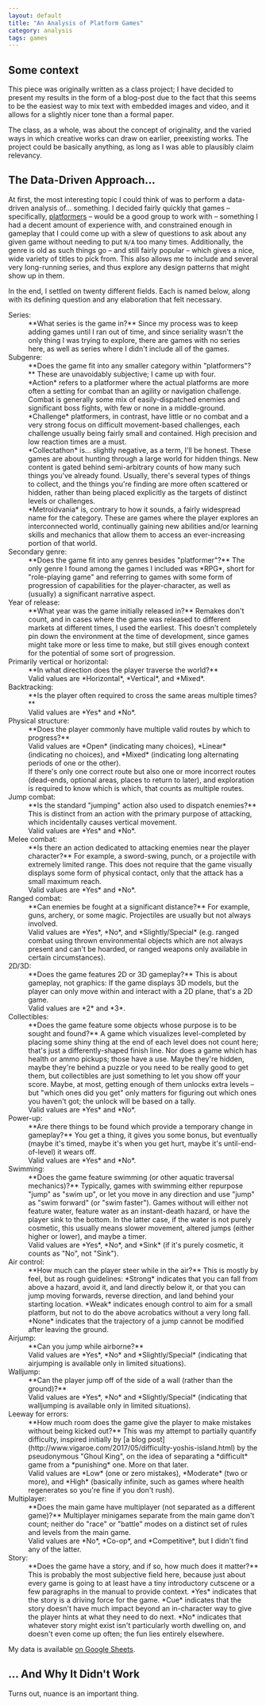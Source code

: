 ```yaml
---
layout: default
title: "An Analysis of Platform Games"
category: analysis
tags: games
---
```


## Some context
This piece was originally written as a class project; I have decided to present
my results in the form of a blog-post due to the fact that this seems to be the
easiest way to mix text with embedded images and video, and it allows for a
slightly nicer tone than a formal paper.

The class, as a whole, was about the concept of originality, and the varied
ways in which creative works can draw on earlier, preexisting works. The
project could be basically anything, as long as I was able to plausibly claim relevancy.

## The Data-Driven Approach…

At first, the most interesting topic I could think of was to perform a
data-driven analysis of… something. I decided fairly quickly that games –
specifically, [platformers](https://en.wikipedia.org/wiki/Platform_game) –
would be a good group to work with – something I had a decent amount of
experience with, and constrained enough in gameplay that I could come up with a
slew of questions to ask about any given game without needing to put `N/A` too
many times. Additionally, the genre is old as such things go – and still fairly
popular – which gives a nice, wide variety of titles to pick from. This also
allows me to include and several very long-running series, and thus explore
any design patterns that might show up in them.

In the end, I settled on twenty different fields. Each is named below, along
with its defining question and any elaboration that felt necessary.

<dl>
<dt>Series:</dt>
<dd>**What series is the game in?** Since my process was to keep
adding games until I ran out of time, and since seriality wasn't the only thing
I was trying to explore, there are games with no series here, as well as series
where I didn't include all of the games.</dd>

<dt>Subgenre:</dt>
<dd>**Does the game fit into any smaller category within "platformers"?** These
are unavoidably subjective; I came up with four.</dd>
<dd>*Action* refers to a platformer where the actual platforms are more often a
setting for combat than an agility or navigation challenge. Combat is generally
some mix of easily-dispatched enemies and significant boss fights, with few or
none in a middle-ground.</dd>
<dd>*Challenge* platformers, in contrast, have little or no combat and a very
strong focus on difficult movement-based challenges, each challenge usually
being fairly small and contained. High precision and low reaction times are a
must.</dd>
<dd>*Collectathon* is... slightly negative, as a term, I'll be honest. These
games are about hunting through a large world for hidden things. New content is
gated behind semi-arbitrary counts of how many such things you've already
found. Usually, there's several types of things to collect, and the
things you're finding are more often scattered or hidden, rather than being
placed explicitly as the targets of distinct levels or challenges.</dd>
<dd>*Metroidvania* is, contrary to how it sounds, a fairly widespread name for
the category. These are games where the player explores an interconnected world,
continually gaining new abilities and/or learning skills and mechanics that allow
them to access an ever-increasing portion of that world.</dd>

<dt>Secondary genre:</dt>
<dd>**Does the game fit into any genres besides "platformer"?** The only genre
I found among the games I included was *RPG*, short for "role-playing game" and
referring to games with some form of progression of capabilities for the
player-character, as well as (usually) a significant narrative aspect.</dd>

<dt>Year of release:</dt>
<dd>**What year was the game initially released in?** Remakes don't count, and
in cases where the game was released to different markets at different times, I
used the earliest. This doesn't completely pin down the environment at the time
of development, since games might take more or less time to make, but still
gives enough context for the potential of some sort of progression.</dd>

<dt>Primarily vertical or horizontal:</dt>
<dd>**In what direction does the player traverse the world?**</dd>
<dd>Valid values are *Horizontal*, *Vertical*, and *Mixed*.</dd>

<dt>Backtracking:</dt>
<dd>**Is the player often required to cross the same areas multiple
times?**</dd>
<dd>Valid values are *Yes* and *No*.</dd>

<dt>Physical structure:</dt>
<dd>**Does the player commonly have multiple valid routes by which to
progress?**</dd>
<dd>Valid values are *Open* (indicating many choices), *Linear*
(indicating no choices), and *Mixed* (indicating long alternating periods of
one or the other).</dd>
<dd>If there's only one correct route but also one or more incorrect routes
(dead-ends, optional areas, places to return to later), and exploration is
required to know which is which, that counts as multiple routes.</dd>

<dt>Jump combat:</dt>
<dd>**Is the standard "jumping" action also used to dispatch
enemies?** This is distinct from an action with the primary purpose of
attacking, which incidentally causes vertical movement.</dd>
<dd>Valid values are *Yes* and *No*.</dd>

<dt>Melee combat:</dt>
<dd>**Is there an action dedicated to attacking enemies near the player
character?** For example, a sword-swing, punch, or a projectile with extremely
limited range. This does not require that the game visually displays some form
of physical contact, only that the attack has a small maximum reach.</dd>
<dd>Valid values are *Yes* and *No*.</dd>

<dt>Ranged combat:</dt>
<dd>**Can enemies be fought at a significant distance?** For example, guns,
archery, or some magic. Projectiles are usually but not always involved.</dd>
<dd>Valid values are *Yes*, *No*, and *Slightly/Special* (e.g. ranged combat using thrown
environmental objects which are not always present and can't be hoarded, or
ranged weapons only available in certain circumstances).

<dt>2D/3D:</dt>
<dd>**Does the game features 2D or 3D gameplay?** This is about gameplay, not
graphics: If the game displays 3D models, but the player can only move within
and interact with a 2D plane, that's a 2D game.</dd>
<dd>Valid values are *2* and *3*.</dd>

<dt>Collectibles:</dt>
<dd>**Does the game feature some objects whose purpose is to be sought and
found?** A game which visualizes level-completed by placing some shiny thing
at the end of each level does not count here; that's just a differently-shaped
finish line. Nor does a game which has health or ammo pickups; those have a
use. Maybe they're hidden, maybe they're behind a puzzle or you need to be
really good to get them, but collectibles are just something to let you show
off your score. Maybe, at most, getting enough of them unlocks extra levels –
but "which ones did you get" only matters for figuring out which ones you
haven't got; the unlock will be based on a tally.</dd>
<dd>Valid values are *Yes* and *No*.</dd>

<dt>Power-up:</dt>
<dd>**Are there things to be found which provide a temporary change in
gameplay?** You get a thing, it gives you some bonus, but eventually (maybe
it's timed, maybe it's when you get hurt, maybe it's until-end-of-level) it
wears off.</dd>
<dd>Valid values are *Yes* and *No*.</dd>

<dt>Swimming:</dt>
<dd>**Does the game feature swimming (or other aquatic traversal mechanics)?**
Typically, games with swimming either repurpose "jump" as "swim up", or let you
move in any direction and use "jump" as "swim forward" (or "swim faster").
Games without will either not feature water, feature water as an
instant-death hazard, or have the player sink to the bottom. In the latter
case, if the water is not purely cosmetic, this usually means slower movement,
altered jumps (either higher or lower), and maybe a timer.</dd>
<dd>Valid values are *Yes*, *No*, and *Sink* (if it's purely cosmetic, it
counts as "No", not "Sink").</dd>

<dt>Air control:</dt>
<dd>**How much can the player steer while in the air?** This is mostly by feel,
but as rough guidelines: *Strong* indicates that you can fall from above a
hazard, avoid it, and land directly below it, or that you can jump moving forwards,
reverse direction, and land behind your starting location. *Weak*
indicates enough control to aim for a small platform, but not to do the above
acrobatics without a very long fall. *None* indicates that the trajectory of a
jump cannot be modified after leaving the ground.</dd>

<dt>Airjump:</dt>
<dd>**Can you jump while airborne?**</dd>
<dd>Valid values are *Yes*, *No* and *Slightly/Special* (indicating that
airjumping is available only in limited situations).</dd>

<dt>Walljump:</dt>
<dd>**Can the player jump off of the side of a wall (rather than the
ground)?**</dd>
<dd>Valid values are *Yes*, *No* and *Slightly/Special* (indicating that
walljumping is available only in limited situations).</dd>

<dt>Leeway for errors:</dt>
<dd>**How much room does the game give the player to make mistakes without
being kicked out?** This was my attempt to partially quantify difficulty,
inspired initially by
[a blog post](http://www.vigaroe.com/2017/05/difficulty-yoshis-island.html)
by the pseudonymous "Ghoul King", on the idea of separating a *difficult* game
from a *punishing* one. More on that later.</dd>
<dd>Valid values are *Low* (one or zero mistakes), *Moderate* (two or more),
and *High* (basically infinite, such as games where health regenerates so
you're fine if you don't rush).</dd>


<dt>Multiplayer:</dt>
<dd>**Does the main game have multiplayer (not separated as a different
game)?** Multiplayer minigames separate from the main game don't count; neither
do "race" or "battle" modes on a distinct set of rules and levels from the main
game.</dd>
<dd>Valid values are *No*, *Co-op*, and *Competitive*, but I didn't find any of
the latter.</dd>


<dt>Story:</dt>
<dd>**Does the game have a story, and if so, how much does it matter?** This is
probably the most subjective field here, because just about every game is going
to at least have a tiny introductory cutscene or a few paragraphs in the manual
to provide context. *Yes* indicates that the story is a driving force for the
game. *Cue* indicates that the story doesn't have much impact beyond an
in-character way to give the player hints at what they need to do next. *No*
indicates that whatever story might exist isn't particularly worth dwelling on,
and doesn't even come up often; the fun lies entirely elsewhere.</dd>
</dl>

My data is available [on Google Sheets](https://docs.google.com/spreadsheets/d/1wxGqqzOtGg0ZRy0hV_xzv5t378TDh-DZ6l4ikLKx2VM/edit?usp=sharing).

## … And Why It Didn't Work
Turns out, nuance is an important thing.
